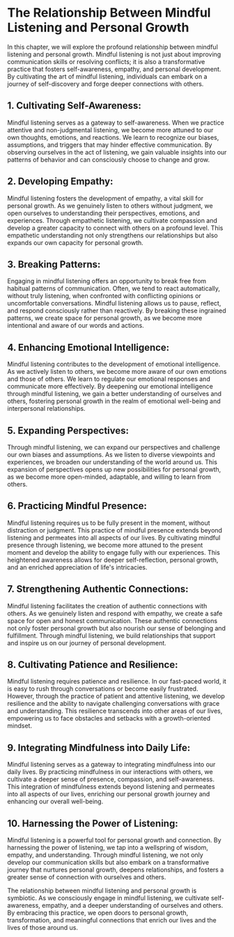 # The Relationship Between Mindful Listening and Personal Growth

In this chapter, we will explore the profound relationship between mindful listening and personal growth. Mindful listening is not just about improving communication skills or resolving conflicts; it is also a transformative practice that fosters self-awareness, empathy, and personal development. By cultivating the art of mindful listening, individuals can embark on a journey of self-discovery and forge deeper connections with others.

## 1\. Cultivating Self-Awareness:

Mindful listening serves as a gateway to self-awareness. When we practice attentive and non-judgmental listening, we become more attuned to our own thoughts, emotions, and reactions. We learn to recognize our biases, assumptions, and triggers that may hinder effective communication. By observing ourselves in the act of listening, we gain valuable insights into our patterns of behavior and can consciously choose to change and grow.

## 2\. Developing Empathy:

Mindful listening fosters the development of empathy, a vital skill for personal growth. As we genuinely listen to others without judgment, we open ourselves to understanding their perspectives, emotions, and experiences. Through empathetic listening, we cultivate compassion and develop a greater capacity to connect with others on a profound level. This empathetic understanding not only strengthens our relationships but also expands our own capacity for personal growth.

## 3\. Breaking Patterns:

Engaging in mindful listening offers an opportunity to break free from habitual patterns of communication. Often, we tend to react automatically, without truly listening, when confronted with conflicting opinions or uncomfortable conversations. Mindful listening allows us to pause, reflect, and respond consciously rather than reactively. By breaking these ingrained patterns, we create space for personal growth, as we become more intentional and aware of our words and actions.

## 4\. Enhancing Emotional Intelligence:

Mindful listening contributes to the development of emotional intelligence. As we actively listen to others, we become more aware of our own emotions and those of others. We learn to regulate our emotional responses and communicate more effectively. By deepening our emotional intelligence through mindful listening, we gain a better understanding of ourselves and others, fostering personal growth in the realm of emotional well-being and interpersonal relationships.

## 5\. Expanding Perspectives:

Through mindful listening, we can expand our perspectives and challenge our own biases and assumptions. As we listen to diverse viewpoints and experiences, we broaden our understanding of the world around us. This expansion of perspectives opens up new possibilities for personal growth, as we become more open-minded, adaptable, and willing to learn from others.

## 6\. Practicing Mindful Presence:

Mindful listening requires us to be fully present in the moment, without distraction or judgment. This practice of mindful presence extends beyond listening and permeates into all aspects of our lives. By cultivating mindful presence through listening, we become more attuned to the present moment and develop the ability to engage fully with our experiences. This heightened awareness allows for deeper self-reflection, personal growth, and an enriched appreciation of life's intricacies.

## 7\. Strengthening Authentic Connections:

Mindful listening facilitates the creation of authentic connections with others. As we genuinely listen and respond with empathy, we create a safe space for open and honest communication. These authentic connections not only foster personal growth but also nourish our sense of belonging and fulfillment. Through mindful listening, we build relationships that support and inspire us on our journey of personal development.

## 8\. Cultivating Patience and Resilience:

Mindful listening requires patience and resilience. In our fast-paced world, it is easy to rush through conversations or become easily frustrated. However, through the practice of patient and attentive listening, we develop resilience and the ability to navigate challenging conversations with grace and understanding. This resilience transcends into other areas of our lives, empowering us to face obstacles and setbacks with a growth-oriented mindset.

## 9\. Integrating Mindfulness into Daily Life:

Mindful listening serves as a gateway to integrating mindfulness into our daily lives. By practicing mindfulness in our interactions with others, we cultivate a deeper sense of presence, compassion, and self-awareness. This integration of mindfulness extends beyond listening and permeates into all aspects of our lives, enriching our personal growth journey and enhancing our overall well-being.

## 10\. Harnessing the Power of Listening:

Mindful listening is a powerful tool for personal growth and connection. By harnessing the power of listening, we tap into a wellspring of wisdom, empathy, and understanding. Through mindful listening, we not only develop our communication skills but also embark on a transformative journey that nurtures personal growth, deepens relationships, and fosters a greater sense of connection with ourselves and others.

The relationship between mindful listening and personal growth is symbiotic. As we consciously engage in mindful listening, we cultivate self-awareness, empathy, and a deeper understanding of ourselves and others. By embracing this practice, we open doors to personal growth, transformation, and meaningful connections that enrich our lives and the lives of those around us.
